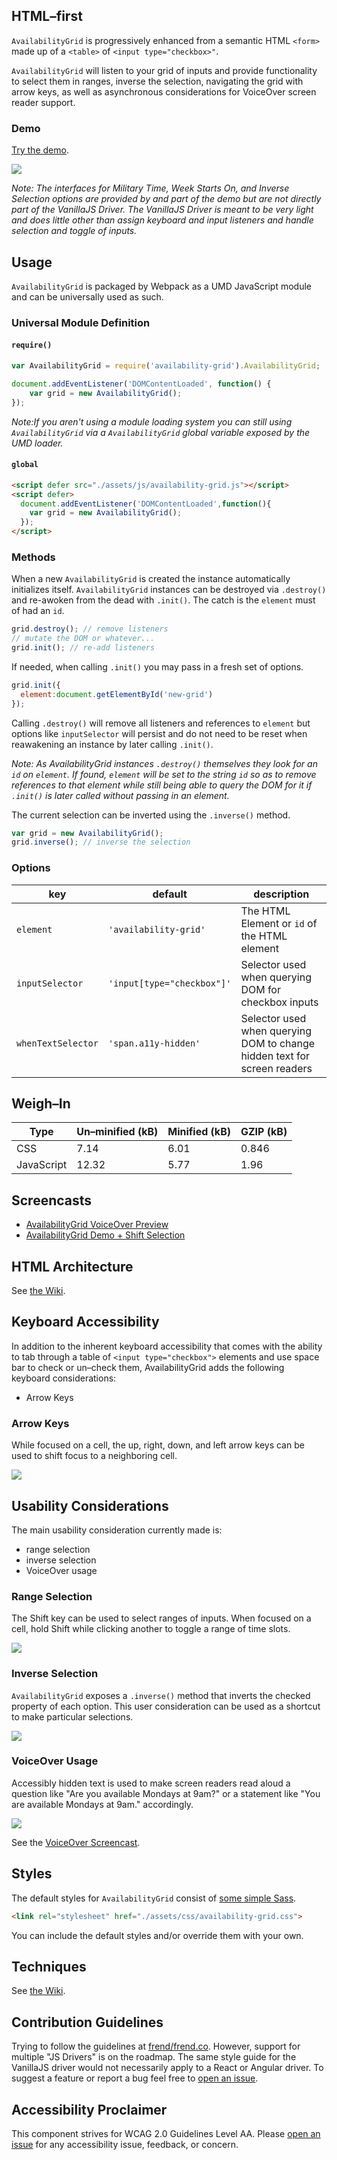 ## HTML&ndash;first
`AvailabilityGrid` is progressively enhanced from a semantic HTML `<form>` made up of a `<table>` of&nbsp;`<input type="checkbox>"`.

`AvailabilityGrid` will listen to your grid of inputs and provide functionality to select them in ranges, inverse the selection, navigating the grid with arrow keys, as well as asynchronous considerations for VoiceOver screen reader support.

### Demo
[Try the demo](http://jpdevries.github.io/availability-grid/).

![](http://j4p.us/093I2y0R322A/hero.gif)

_Note: The interfaces for Military Time, Week Starts On, and Inverse Selection options are provided by and part of the demo but are not directly part of the VanillaJS Driver. The VanillaJS Driver is meant to be very light and does little other than assign keyboard and input listeners and handle selection and toggle of inputs._

## Usage
`AvailabilityGrid` is packaged by Webpack as a UMD JavaScript module and can be universally used as such.

### Universal Module Definition
#### `require()`
```js
var AvailabilityGrid = require('availability-grid').AvailabilityGrid;

document.addEventListener('DOMContentLoaded', function() {
    var grid = new AvailabilityGrid();
});

```

_Note:If you aren't using a module loading system you can still using `AvailabilityGrid` via a `AvailabilityGrid` global variable exposed by the UMD loader._

#### `global`
```html
<script defer src="./assets/js/availability-grid.js"></script>
<script defer>
  document.addEventListener('DOMContentLoaded',function(){
    var grid = new AvailabilityGrid();
  });
</script>
```

### Methods
When a new `AvailabilityGrid` is created the instance automatically initializes itself. `AvailabilityGrid` instances can be destroyed via `.destroy()` and re-awoken from the dead with&nbsp;`.init()`. The catch is the `element` must of had an `id`.

```js
grid.destroy(); // remove listeners
// mutate the DOM or whatever...
grid.init(); // re-add listeners
```

If needed, when calling `.init()` you may pass in a fresh set of options.

```js
grid.init({
  element:document.getElementById('new-grid')
});
```

Calling `.destroy()` will remove all listeners and references to `element` but options like `inputSelector` will persist and do not need to be reset when reawakening an instance by later calling&nbsp;`.init()`.

_Note: As AvailabilityGrid instances `.destroy()` themselves they look for an `id` on `element`. If found, `element` will be set to the string `id` so as to remove references to that element while still being able to query the DOM for it if `.init()` is later called without passing in an&nbsp;element._

The current selection can be inverted using the `.inverse()`&nbsp;method.

```js
var grid = new AvailabilityGrid();
grid.inverse(); // inverse the selection
```

### Options
| key | default | description |
| ---- | ---- | ---- |
| `element` | `'availability-grid'` | The HTML Element or `id` of the HTML element |
| `inputSelector` | `'input[type="checkbox"]'` | Selector used when querying DOM for checkbox inputs |
| `whenTextSelector` | `'span.a11y-hidden'` | Selector used when querying DOM to change hidden text for screen readers |

## Weigh&ndash;In
| Type           | Un&ndash;minified (kB) | Minified (kB) | GZIP (kB)
| ------------- | ------------- | --- | --- |
| CSS  | 7.14  | 6.01  | 0.846  |
| JavaScript  | 12.32  | 5.77  | 1.96  |

## Screencasts

 - [AvailabilityGrid VoiceOver Preview](https://vimeo.com/170844798)
 - [AvailabilityGrid Demo + Shift Selection](https://vimeo.com/170857351)

## HTML Architecture
See [the Wiki](https://github.com/jpdevries/availability-grid/wiki/HTML-Architecture).

## Keyboard Accessibility
In addition to the inherent keyboard accessibility that comes with the ability to tab through a table of `<input type="checkbox">` elements and use space bar to check or un&ndash;check them, AvailabilityGrid adds the following keyboard&nbsp;considerations:
- Arrow Keys

### Arrow Keys
While focused on a cell, the up, right, down, and left arrow keys can be used to shift focus to a neighboring&nbsp;cell.

![](http://j4p.us/3N3M38273H1F/arrow-key.gif)

## Usability Considerations
The main usability consideration currently made&nbsp;is:

- range selection
- inverse selection
- VoiceOver usage

### Range Selection
The Shift key can be used to select ranges of inputs. When focused on a cell, hold Shift while clicking another to toggle a range of time&nbsp;slots.

![](http://j4p.us/3h0f071i2F04/shift-selection.gif)

### Inverse Selection
`AvailabilityGrid` exposes a `.inverse()` method that inverts the checked property of each option. This user consideration can be used as a shortcut to make particular selections.

![](http://j4p.us/0i3l3S3F3I1B/inverse-selection.gif)

### VoiceOver Usage
Accessibly hidden text is used to make screen readers read aloud a question like "Are you available Mondays at 9am?" or a statement like "You are available Mondays at 9am."&nbsp;accordingly.

![](http://j4p.us/0N2J0K0S1202/Screen%20Shot%202016-06-15%20at%204.14.30%20PM.png)

See the [VoiceOver Screencast](https://vimeo.com/170844798).

## Styles
The default styles for `AvailabilityGrid` consist of [some simple&nbsp;Sass](https://github.com/jpdevries/availability-grid/blob/master/_build/scss/main.scss).

```html
<link rel="stylesheet" href="./assets/css/availability-grid.css">
```

You can include the default styles and/or override them with your&nbsp;own.

## Techniques
See [the Wiki](https://github.com/jpdevries/availability-grid/wiki/Techniques).

## Contribution Guidelines
Trying to follow the guidelines at [frend/frend.co](https://github.com/frend/frend.co#javascript). However, support for multiple "JS Drivers" is on the roadmap. The same style guide for the VanillaJS driver would not necessarily apply to a React or Angular driver. To suggest a feature or report a bug feel free to [open an&nbsp;issue](https://github.com/jpdevries/availability-grid/issues/new).

## Accessibility Proclaimer
This component strives for WCAG 2.0 Guidelines Level AA. Please [open an issue](https://github.com/jpdevries/availability-grid/issues/new) for any accessibility issue, feedback, or&nbsp;concern.
